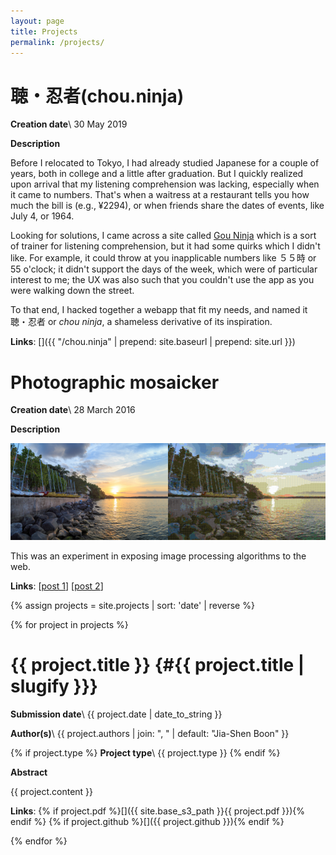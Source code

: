 ```yaml
---
layout: page
title: Projects
permalink: /projects/
---
```


聴・忍者(chou.ninja)
===

__Creation date__\\
30 May 2019

__Description__

Before I relocated to Tokyo, I had already studied Japanese for a couple of years, both in college and a little after graduation. But I quickly realized upon arrival that my listening comprehension was lacking, especially when it came to numbers. That's when a waitress at a restaurant tells you how much the bill is (e.g., ¥2294), or when friends share the dates of events, like July 4, or 1964.

Looking for solutions, I came across a site called [Gou Ninja](http://gou.ninja/) which is a sort of trainer for listening comprehension, but it had some quirks which I didn't like. For example, it could throw at you inapplicable numbers like ５５時 or 55 o'clock; it didn't support the days of the week, which were of particular interest to me; the UX was also such that you couldn't use the app as you were walking down the street.

To that end, I hacked together a webapp that fit my needs, and named it 聴・忍者 or _chou ninja_, a shameless derivative of its inspiration.

__Links__:
[<i class="fas fa-globe"></i>]({{ "/chou.ninja" | prepend: site.baseurl | prepend: site.url }})
[<i class="fab fa-github"></i>](https://github.com/boonjiashen/chou.ninja)

<div class="divider div-transparent"></div>

Photographic mosaicker
===

__Creation date__\\
28 March 2016

__Description__

<img src="/assets/sunset-640px.jpg" width="50%"><img src="/assets/sunset_mosaic-640px.png" width="50%">

This was an experiment in exposing image processing algorithms to the web.

__Links__:
[<i class="fas fa-globe"></i>](https://mosaic.boonjiashen.com)
[<i class="fab fa-github"></i>](https://github.com/boonjiashen/heroku_simple_image_processing)
[[post 1](/2016/03/27/online-demo-of-photographic-mosaicker/)]
[[post 2](/2016/01/18/how-to-write-a-simple-photographic-mosaicker/)]

{% assign projects = site.projects | sort: 'date' | reverse %}

{% for project in projects %}

<div class="divider div-transparent"></div>

  {{ project.title }} {#{{ project.title | slugify }}}
===

  __Submission date__\\
  {{ project.date | date_to_string }}

  __Author(s)__\\
  {{ project.authors | join: ", " | default: "Jia-Shen Boon" }}

  {% if project.type %}
  __Project type__\\
  {{ project.type }}
  {% endif %}

  __Abstract__

  {{ project.content }}

  __Links__:
   {% if project.pdf %}[<i class="fas fa-file-pdf"></i>]({{ site.base_s3_path }}{{ project.pdf }}){% endif %}
   {% if project.github %}[<i class="fab fa-github"></i>]({{ project.github }}){% endif %}

{% endfor %}